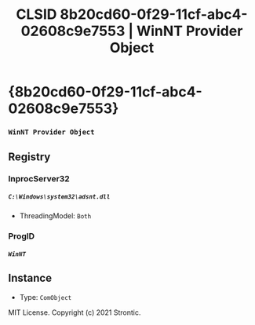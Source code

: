 ﻿---
title: "CLSID 8b20cd60-0f29-11cf-abc4-02608c9e7553 | WinNT Provider Object"
excerpt: What is COM-Object CLSID 8b20cd60-0f29-11cf-abc4-02608c9e7553?
---

# {8b20cd60-0f29-11cf-abc4-02608c9e7553}

### `WinNT Provider Object`

## Registry


### InprocServer32

##### `C:\Windows\system32\adsnt.dll`
* ThreadingModel: `Both`

### ProgID

##### `WinNT`

## Instance

* Type: `ComObject`

MIT License. Copyright (c) 2021 Strontic.


